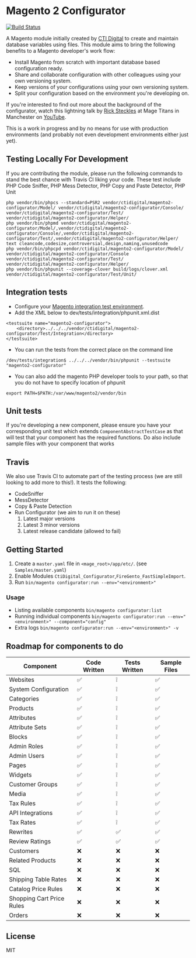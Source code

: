# Magento 2 Configurator

[![Build Status](https://travis-ci.org/ctidigital/magento2-configurator.svg?branch=develop)](https://travis-ci.org/ctidigital/magento2-configurator)


A Magento module initially created by [CTI Digital] to create and maintain database variables using files. This module aims to bring the following benefits to a Magento developer's work flow:

  - Install Magento from scratch with important database based configuration ready.
  - Share and collaborate configuration with other colleagues using your own versioning system.
  - Keep versions of your configurations using your own versioning system.
  - Split your configuration based on the environment you're developing on.

If you're interested to find out more about the background of the configurator, watch this lightning talk by [Rick Steckles] at Mage Titans in Manchester on [YouTube].

This is a work in progress and by no means for use with production environments (and probably not even development environments either just yet).

## Testing Locally For Development
If you are contributing the module, please run the following commands to stand the best chance with Travis CI liking your code.
These test include PHP Code Sniffer, PHP Mess Detector, PHP Copy and Paste Detector, PHP Unit
```
php vendor/bin/phpcs --standard=PSR2 vendor/ctidigital/magento2-configurator/Model/ vendor/ctidigital/magento2-configurator/Console/ vendor/ctidigital/magento2-configurator/Test/ vendor/ctidigital/magento2-configurator/Helper/
php vendor/bin/phpmd vendor/ctidigital/magento2-configurator/Model/,vendor/ctidigital/magento2-configurator/Console/,vendor/ctidigital/magento2-configurator/Test/,vendor/ctidigital/magento2-configurator/Helper/ text cleancode,codesize,controversial,design,naming,unusedcode
php vendor/bin/phpcpd vendor/ctidigital/magento2-configurator/Model/ vendor/ctidigital/magento2-configurator/Console vendor/ctidigital/magento2-configurator/Test/ vendor/ctidigital/magento2-configurator/Helper/
php vendor/bin/phpunit --coverage-clover build/logs/clover.xml vendor/ctidigital/magento2-configurator/Test/Unit/
```

## Integration tests
- Configure your [Magento integration test environment](http://devdocs.magento.com/guides/v2.0/test/integration/integration_test_setup.html).
- Add the XML below to dev/tests/integration/phpunit.xml.dist

````
<testsuite name="magento2-configurator">
    <directory>../../../vendor/ctidigital/magento2-configurator/Test/Integration</directory>
</testsuite>
 ````
 
- You can run the tests from the correct place on the command line

````
/dev/tests/integration$ ../../../vendor/bin/phpunit --testsuite "magento2-configurator"
````

- You can also add the magento PHP developer tools to your path, so that you do not have to specify location of phpunit
````
export PATH=$PATH:/var/www/magento2/vendor/bin
````
## Unit tests 
If you're developing a new component, please ensure you have your corresponding unit test which extends `ComponentAbstractTestCase` as that will test that your component has the required functions.
Do also include sample files with your component that works 

## Travis
We also use Travis CI to automate part of the testing process (we are still looking to add more to this!).
It tests the following:
* CodeSniffer
* MessDetector
* Copy & Paste Detection
* Run Configurator (we aim to run it on these)
    1) Latest major versions 
    2) Latest 3 minor versions
    3) Latest release candidate (allowed to fail)

## Getting Started
1. Create a `master.yaml` file in `<mage_root>/app/etc/`. (see `Samples/master.yaml`)
2. Enable Modules `CtiDigital_Configurator`,`FireGento_FastSimpleImport`.
3. Run `bin/magento configurator:run --env="<environment>"`

### Usage

* Listing available components `bin/magento configurator:list`
* Running individual components `bin/magento configurator:run --env="<environment>" --component="config"`
* Extra logs `bin/magento configurator:run --env="<environment>" -v`

## Roadmap for components to do

| Component                 | Code Written       | Tests Written      | Sample Files       |
|---------------------------|--------------------|--------------------|--------------------|
| Websites                  | :white_check_mark: | :grey_exclamation: | :white_check_mark: |
| System Configuration      | :white_check_mark: | :grey_exclamation: | :white_check_mark: |
| Categories                | :white_check_mark: | :grey_exclamation: | :white_check_mark: |
| Products                  | :white_check_mark: | :grey_exclamation: | :white_check_mark: |
| Attributes                | :white_check_mark: | :grey_exclamation: | :white_check_mark: |
| Attribute Sets            | :white_check_mark: | :grey_exclamation: | :white_check_mark: |
| Blocks                    | :white_check_mark: | :grey_exclamation: | :white_check_mark: |
| Admin Roles               | :white_check_mark: | :grey_exclamation: | :white_check_mark: |
| Admin Users               | :white_check_mark: | :grey_exclamation: | :white_check_mark: |
| Pages                     | :white_check_mark: | :grey_exclamation: | :white_check_mark: |
| Widgets                   | :white_check_mark: | :grey_exclamation: | :white_check_mark: |
| Customer Groups           | :white_check_mark: | :grey_exclamation: | :white_check_mark: |
| Media                     | :white_check_mark: | :grey_exclamation: | :white_check_mark: |
| Tax Rules                 | :white_check_mark: | :grey_exclamation: | :white_check_mark: |
| API Integrations          | :white_check_mark: | :grey_exclamation: | :white_check_mark: |
| Tax Rates                 | :white_check_mark: | :grey_exclamation: | :white_check_mark: |
| Rewrites                  | :white_check_mark: | :white_check_mark: | :white_check_mark: |
| Review Ratings            | :white_check_mark: | :white_check_mark: | :white_check_mark: |
| Customers                 | :x:                | :x:                | :x:                |
| Related Products          | :x:                | :x:                | :x:                |
| SQL                       | :x:                | :x:                | :x:                |
| Shipping Table Rates      | :x:                | :x:                | :x:                |
| Catalog Price Rules       | :x:                | :x:                | :x:                |
| Shopping Cart Price Rules | :x:                | :x:                | :x:                |
| Orders                    | :x:                | :x:                | :x:                |

License
----

MIT


[CTI Digital]:http://www.ctidigital.com/
[YouTube]:https://www.youtube.com/watch?v=u9zHaX8G5_0
[Rick Steckles]:https://twitter.com/rick_steckles
